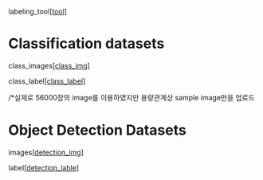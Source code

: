 
labeling_tool[[tool]](https://drive.google.com/open?id=187MLfSRQc_L8fIQlCU8fioXIkHvay9Il)


# Classification datasets
class_images[[class_img]](https://drive.google.com/open?id=1Qjq39IzXu7wBMNlNqJkKaVyjjIhrZOn2)


class_label[[class_label]](https://drive.google.com/open?id=1ZnCXG0tcTfiwjZyhJJHUkOksbBwyEfMK)



/*실제로 56000장의 image를 이용하였지만 용량관계상 sample image만을 업로드


# Object Detection Datasets
images[[detection_img]](https://drive.google.com/file/d/1PaisXdn2DRtxqSKO89_eGHl-EhjqB-Tn/view?usp=sharing)

label[[detection_lable]](https://drive.google.com/open?id=1QUrHezaLByN8_kVwIknDBnGWi7Fzmvi_)
